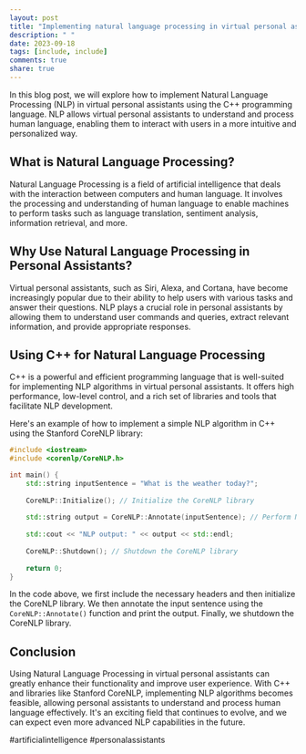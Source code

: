 ```yaml
---
layout: post
title: "Implementing natural language processing in virtual personal assistants with C++"
description: " "
date: 2023-09-18
tags: [include, include]
comments: true
share: true
---
```


In this blog post, we will explore how to implement Natural Language Processing (NLP) in virtual personal assistants using the C++ programming language. NLP allows virtual personal assistants to understand and process human language, enabling them to interact with users in a more intuitive and personalized way.

## What is Natural Language Processing?

Natural Language Processing is a field of artificial intelligence that deals with the interaction between computers and human language. It involves the processing and understanding of human language to enable machines to perform tasks such as language translation, sentiment analysis, information retrieval, and more.

## Why Use Natural Language Processing in Personal Assistants?

Virtual personal assistants, such as Siri, Alexa, and Cortana, have become increasingly popular due to their ability to help users with various tasks and answer their questions. NLP plays a crucial role in personal assistants by allowing them to understand user commands and queries, extract relevant information, and provide appropriate responses.

## Using C++ for Natural Language Processing

C++ is a powerful and efficient programming language that is well-suited for implementing NLP algorithms in virtual personal assistants. It offers high performance, low-level control, and a rich set of libraries and tools that facilitate NLP development.

Here's an example of how to implement a simple NLP algorithm in C++ using the Stanford CoreNLP library:

```cpp
#include <iostream>
#include <corenlp/CoreNLP.h>

int main() {
    std::string inputSentence = "What is the weather today?";
    
    CoreNLP::Initialize(); // Initialize the CoreNLP library
    
    std::string output = CoreNLP::Annotate(inputSentence); // Perform NLP annotation
    
    std::cout << "NLP output: " << output << std::endl;
    
    CoreNLP::Shutdown(); // Shutdown the CoreNLP library
    
    return 0;
}
```

In the code above, we first include the necessary headers and then initialize the CoreNLP library. We then annotate the input sentence using the `CoreNLP::Annotate()` function and print the output. Finally, we shutdown the CoreNLP library.

## Conclusion

Using Natural Language Processing in virtual personal assistants can greatly enhance their functionality and improve user experience. With C++ and libraries like Stanford CoreNLP, implementing NLP algorithms becomes feasible, allowing personal assistants to understand and process human language effectively. It's an exciting field that continues to evolve, and we can expect even more advanced NLP capabilities in the future.

#artificialintelligence #personalassistants